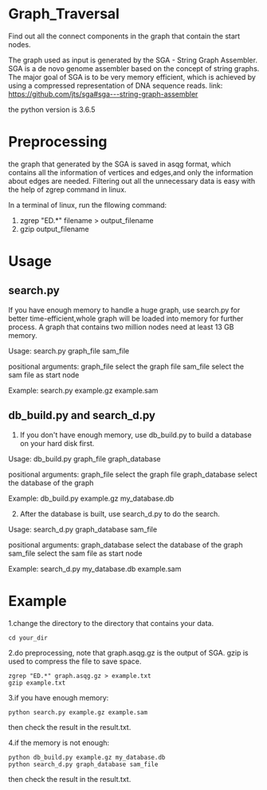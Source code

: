 # Graph_Traversal
Find out all the connect components in the graph that contain the start nodes.

The graph used as input is generated by the SGA - String Graph Assembler.
SGA is a de novo genome assembler based on the concept of string graphs. The major goal of SGA is to be very memory efficient, which is achieved by using a compressed representation of DNA sequence reads.
link:  https://github.com/jts/sga#sga---string-graph-assembler

the python version is 3.6.5

# Preprocessing

the graph that generated by the SGA is saved in asqg format, which contains all the information of vertices and edges,and only the information about edges are needed. Filtering out all the unnecessary data is easy with the help of zgrep command in linux.

In a terminal of linux, run the fllowing command:

 1.  zgrep "ED.*" filename > output_filename
 2.  gzip output_filename


# Usage
search.py
----------------------------------------------------------
If you have enough memory to handle a huge graph, use search.py for better time-efficient,whole graph will be loaded into memory for further process. A graph that contains two million nodes need at 
least 13 GB memory.

Usage: 
search.py graph_file sam_file

positional arguments:
  graph_file  select the graph file
  sam_file    select the sam file as start node

Example: 
search.py example.gz example.sam

db_build.py and search_d.py
-----------------------------------------------------------
1. If you don't have enough memory, use db_build.py to build a database on your hard disk first.

Usage: db_build.py graph_file graph_database

positional arguments:
  graph_file      select the graph file
  graph_database  select the database of the graph

Example:
db_build.py  example.gz my_database.db 

2. After the database is built, use search_d.py to do the search.

Usage: search_d.py graph_database sam_file

positional arguments:
  graph_database  select the database of the graph
  sam_file        select the sam file as start node

Example:
search_d.py my_database.db example.sam

# Example

1.change the directory to the directory that contains your data.
  	
	cd your_dir
 
2.do preprocessing, note that graph.asqg.gz is the output of SGA. gzip is used to compress the file to save space.
  	
	zgrep "ED.*" graph.asqg.gz > example.txt
  	gzip example.txt
  
3.if you have enough memory:
 
	python search.py example.gz example.sam
 
 then check the result in the result.txt.
  
4.if the memory is not enough:
  
	python db_build.py example.gz my_database.db
  	python search_d.py graph_database sam_file
  
 then check the result in the result.txt.
